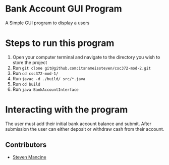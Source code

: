 # Bank Account GUI Program

A Simple GUI program to display a users

# Steps to run this program

1. Open your computer terminal and navigate to the directory you wish to store the project
2. Run `git clone git@github.com:itsnameissteven/csc372-mod-2.git`
3. Run `cd csc372-mod-1/`
4. Run `javac -d ./build/ src/*.java `
5. Run `cd build`
6. Run `java BankAccountInterface `

# Interacting with the program

The user must add their initial bank account balance and submit. After submission the user can either deposit or withdraw cash from their account.

## Contributors

- [Steven Mancine](https://github.com/itsnameissteven)
